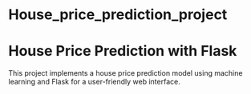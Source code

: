 # House_price_prediction_project
<h1>House Price Prediction with Flask</h1>

This project implements a house price prediction model using machine learning and Flask for a user-friendly web interface.
